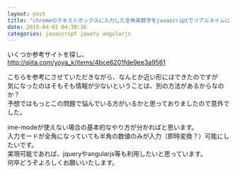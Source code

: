 ```yaml
---
layout: post
title: "chromeのテキストボックスに入力した全角英数字をjavascriptでリアルタイムに半角へ変換したい"
date: 2015-04-01 04:39:16
categories: javascript jquery angularjs
---
```

<p>いくつか参考サイトを探し、<br>
<a href="http://qiita.com/yoya_k/items/4bce6201fde9ee3a9561" rel="nofollow">http://qiita.com/yoya_k/items/4bce6201fde9ee3a9561</a></p>

<p>こちらを参考にさせていただきながら、なんとか近い形にはできたのですが<br>
気になったのはそもそも情報が少ないということは、別の方法があるからなのか？<br>
予想ではもっとこの問題で悩んでいる方がいるかと思っておりましたので意外でした。</p>

<p>ime-modeが使えない場合の基本的なやり方が分かればと思います。<br>
入力モードが全角になっていても半角の数値のみが入力（即時変換？）可能にしたいです。<br>
実現可能であれば、jqueryやangularjs等も利用したいと思っています。<br>
何卒どうぞよろしくお願いいたします。</p>
